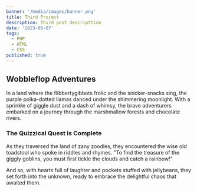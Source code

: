 ```yaml
---
banner: '/media/images/banner.png'
title: Third Project
description: Third post descripttion
date: '2023-05-07'
tags:
  - PHP
  - HTML
  - CSS
published: true
---
```


## Wobbleflop Adventures

In a land where the flibbertygibbets frolic and the snicker-snacks sing, the purple polka-dotted llamas danced under the shimmering moonlight. With a sprinkle of giggle dust and a dash of whimsy, the brave adventurers embarked on a journey through the marshmallow forests and chocolate rivers.

### The Quizzical Quest is Complete

As they traversed the land of zany zoodles, they encountered the wise old toadstool who spoke in riddles and rhymes. "To find the treasure of the giggly goblins, you must first tickle the clouds and catch a rainbow!"

And so, with hearts full of laughter and pockets stuffed with jellybeans, they set forth into the unknown, ready to embrace the delightful chaos that awaited them.
